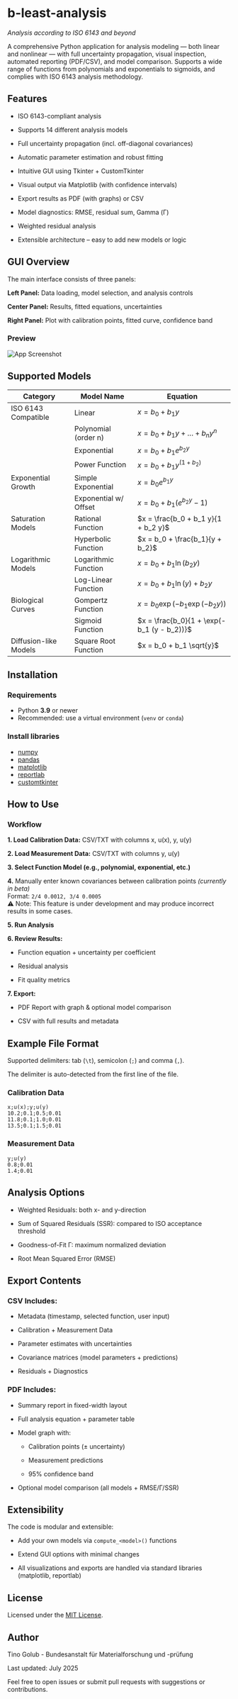 # b-least-analysis
*Analysis according to ISO 6143 and beyond*

A comprehensive Python application for analysis modeling — both linear and nonlinear — with full uncertainty propagation, visual inspection, automated reporting (PDF/CSV), and model comparison. Supports a wide range of functions from polynomials and exponentials to sigmoids, and complies with ISO 6143 analysis methodology.

## Features
- ISO 6143-compliant analysis

- Supports 14 different analysis models

- Full uncertainty propagation (incl. off-diagonal covariances)

- Automatic parameter estimation and robust fitting

- Intuitive GUI using Tkinter + CustomTkinter

- Visual output via Matplotlib (with confidence intervals)

- Export results as PDF (with graphs) or CSV

- Model diagnostics: RMSE, residual sum, Gamma (Γ)

- Weighted residual analysis

- Extensible architecture – easy to add new models or logic

## GUI Overview
The main interface consists of three panels:

**Left Panel:** Data loading, model selection, and analysis controls

**Center Panel:** Results, fitted equations, uncertainties

**Right Panel:** Plot with calibration points, fitted curve, confidence band

### Preview

![App Screenshot](screenshot/GUI_b-least-calibration.PNG)

## Supported Models
| Category                      | Model Name                  | Equation                                             |
|------------------------------|-----------------------------|------------------------------------------------------|
| ISO 6143 Compatible           | Linear                      | $x = b_0 + b_1 y$                                    |
|                              | Polynomial (order n)        | $x = b_0 + b_1 y + \dots + b_n y^n$                  |
|                              | Exponential                 | $x = b_0 + b_1 e^{b_2 y}$                            |
|                              | Power Function              | $x = b_0 + b_1 y^{(1 + b_2)}$                        |
| Exponential Growth            | Simple Exponential          | $x = b_0 e^{b_1 y}$                                  |
|                              | Exponential w/ Offset       | $x = b_0 + b_1 (e^{b_2 y} - 1)$                      |
| Saturation Models             | Rational Function           | $x = \frac{b_0 + b_1 y}{1 + b_2 y}$                  |
|                              | Hyperbolic Function         | $x = b_0 + \frac{b_1}{y + b_2}$                      |
| Logarithmic Models            | Logarithmic Function        | $x = b_0 + b_1 \ln(b_2 y)$                           |
|                              | Log-Linear Function         | $x = b_0 + b_1 \ln(y) + b_2 y$                       |
| Biological Curves             | Gompertz Function           | $x = b_0 \exp(-b_1 \exp(-b_2 y))$                    |
|                              | Sigmoid Function            | $x = \frac{b_0}{1 + \exp(-b_1 (y - b_2))}$           |
| Diffusion-like Models         | Square Root Function        | $x = b_0 + b_1 \sqrt{y}$                             |


## Installation

### Requirements

- Python **3.9** or newer
- Recommended: use a virtual environment (`venv` or `conda`)

### Install libraries
- [numpy](https://pypi.org/project/numpy/)
- [pandas](https://pypi.org/project/pandas/)
- [matplotlib](https://pypi.org/project/matplotlib/)
- [reportlab](https://pypi.org/project/reportlab/)
- [customtkinter](https://pypi.org/project/customtkinter/)

## How to Use
### Workflow
**1. Load Calibration Data:** CSV/TXT with columns x, u(x), y, u(y)

**2. Load Measurement Data:** CSV/TXT with columns y, u(y)

**3. Select Function Model (e.g., polynomial, exponential, etc.)**

**4.** Manually enter known covariances between calibration points *(currently in beta)*  
 Format: `2/4 0.0012, 3/4 0.0005`  
 ⚠️ Note: This feature is under development and may produce incorrect results in some cases.

**5. Run Analysis**

**6. Review Results:**

- Function equation + uncertainty per coefficient

- Residual analysis

- Fit quality metrics

**7. Export:**

- PDF Report with graph & optional model comparison

- CSV with full results and metadata

## Example File Format
Supported delimiters: tab (`\t`), semicolon (`;`) and comma (`,`).  

The delimiter is auto-detected from the first line of the file.
### Calibration Data
```
x;u(x);y;u(y)
10.2;0.1;0.5;0.01
11.8;0.1;1.0;0.01
13.5;0.1;1.5;0.01
```
### Measurement Data
```
y;u(y)
0.8;0.01
1.4;0.01
```

## Analysis Options
- Weighted Residuals: both x- and y-direction

- Sum of Squared Residuals (SSR): compared to ISO acceptance threshold

- Goodness-of-Fit Γ: maximum normalized deviation

- Root Mean Squared Error (RMSE)

## Export Contents
### CSV Includes:

- Metadata (timestamp, selected function, user input)

- Calibration + Measurement Data

- Parameter estimates with uncertainties

- Covariance matrices (model parameters + predictions)

- Residuals + Diagnostics

### PDF Includes:
- Summary report in fixed-width layout

- Full analysis equation + parameter table

- Model graph with:

    - Calibration points (± uncertainty)

    - Measurement predictions

    - 95% confidence band

- Optional model comparison (all models + RMSE/Γ/SSR)

## Extensibility
The code is modular and extensible:

  - Add your own models via `compute_<model>()` functions

  - Extend GUI options with minimal changes

  - All visualizations and exports are handled via standard libraries (matplotlib, reportlab)

## License
Licensed under the [MIT License](LICENSE).

## Author
Tino Golub - Bundesanstalt für Materialforschung und -prüfung

Last updated: July 2025
 
Feel free to open issues or submit pull requests with suggestions or contributions.
